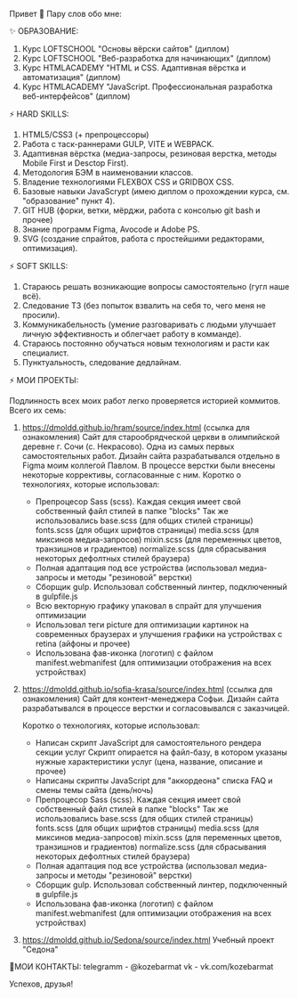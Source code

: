 Привет 👋 Пару слов обо мне:

✨ ОБРАЗОВАНИЕ:
1. Курс LOFTSCHOOL "Основы вёрски сайтов" (диплом)
2. Курс LOFTSCHOOL "Веб-разработка для начинающих" (диплом)
3. Курс HTMLACADEMY "HTML и CSS. Адаптивная вёрстка и автоматизация" (диплом)
4. Курс HTMLACADEMY "JavaScript. Профессиональная разработка веб-интерфейсов" (диплом)


⚡ HARD SKILLS:
1. HTML5/CSS3 (+ препроцессоры)
2. Работа с таск-раннерами GULP, VITE и WEBPACK.
3. Адаптивная вёрстка (медиа-запросы, резиновая верстка, методы Mobile First и Desctop First).
4. Методология БЭМ в наименовании классов.
5. Владение технологиями FLEXBOX CSS и GRIDBOX CSS.
6. Базовые навыки JavaScrypt (имею диплом о прохождении курса, см. "образование" пункт 4).
7. GIT HUB (форки, ветки, мёрджи, работа с консолью git bash и прочее)
8. Знание программ Figma, Avocode и Adobe PS.
9. SVG (создание спрайтов, работа с простейшими редакторами, оптимизация).
 

⚡ SOFT SKILLS:
1. Стараюсь решать возникающие вопросы самостоятельно (гугл наше всё).
2. Следование ТЗ (без попыток взвалить на себя то, чего меня не просили).
3. Коммуникабельность (умение разговаривать с людьми улучшает личную эффективность и облегчает работу в комманде).
4. Стараюсь постоянно обучаться новым технологиям и расти как специалист.
5. Пунктуальность, следование дедлайнам.

⚡ МОИ ПРОЕКТЫ:

Подлинность всех моих работ легко проверяется историей коммитов. Всего их семь:

1.  https://dmoldd.github.io/hram/source/index.html (ссылка для ознакомления)
   Сайт для старообрядческой церкви в олимпийской деревне г. Сочи (с. Некрасово).
   Одна из самых первых самостоятельных работ.
   Дизайн сайта разрабатывался отдельно в Figma моим коллегой Павлом. В процессе верстки были внесены некоторые коррективы, согласованные с ним.
   Коротко о технологиях, которые использовал:
    
    - Препроцесор Sass (scss). Каждая секция имеет свой собственный файл стилей в папке "blocks"
      Так же использовались base.scss (для общих стилей страницы)
      fonts.scss (для общих шрифтов страницы)
      media.scss (для миксинов медиа-запросов)
      mixin.scss (для переменных цветов, транзишнов и градиентов)
      normalize.scss (для сбрасывания некоторых дефолтных стилей браузера)
    - Полная адаптация под все устройства (использовал медиа-запросы и методы "резиновой" верстки)
    - Сборщик gulp. Использовал собственный линтер, подключенный в gulpfile.js
    - Всю векторную графику упаковал в спрайт для улучшения оптимизации
    - Использовал теги picture для оптимизации картинок на современных браузерах и улучшения графики на устройствах с retina (айфоны и прочее)
    - Использована фав-иконка (логотип) с файлом manifest.webmanifest (для оптимизации отображения на всех устройствах)
      
2. https://dmoldd.github.io/sofia-krasa/source/index.html (ссылка для ознакомления)
   Сайт для контент-менеджера Софьи. Дизайн сайта разрабатывался в процессе верстки и согласовывался с заказчицей.

   Коротко о технологиях, которые использовал:
    - Написан скрипт JavaScript для самостоятельного рендера секции услуг
      Скрипт опирается на файл-базу, в котором указаны нужные характеристики услуг (цена, название, описание и прочее)
    - Написаны скрипты JavaScript для "аккордеона" списка FAQ и смены темы сайта (день/ночь)
    - Препроцесор Sass (scss). Каждая секция имеет свой собственный файл стилей в папке "blocks"
      Так же использовались base.scss (для общих стилей страницы)
      fonts.scss (для общих шрифтов страницы)
      media.scss (для миксинов медиа-запросов)
      mixin.scss (для переменных цветов, транзишнов и градиентов)
      normalize.scss (для сбрасывания некоторых дефолтных стилей браузера)
    - Полная адаптация под все устройства (использовал медиа-запросы и методы "резиновой" верстки)
    - Сборщик gulp. Использовал собственный линтер, подключенный в gulpfile.js
    - Использована фав-иконка (логотип) с файлом manifest.webmanifest (для оптимизации отображения на всех устройствах)
  
  3. https://dmoldd.github.io/Sedona/source/index.html
Учебный проект "Седона"

💬МОИ КОНТАКТЫ:
telegramm - @kozebarmat
vk - vk.com/kozebarmat

Успехов, друзья!
